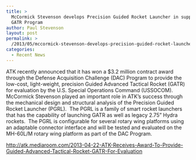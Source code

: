 ```yaml
---
title: >
  McCormick Stevenson develops Precision Guided Rocket Launcher in support of ATK
  GATR Program
author: Paul Stevenson
layout: post
permalink: >
  /2013/05/mccormick-stevenson-develops-precision-guided-rocket-launcher-in-support-of-atk-gatr-program/
categories:
  - Recent News
---
```

ATK recently announced that it has won a $3.2 million contract award through the Defense Acquisition Challenge (DAC) Program to provide the low-cost, light-weight, precision Guided Advanced Tactical Rocket (GATR) for evaluation by the U.S. Special Operations Command (USSOCOM).  McCormick Stevenson played an important role in ATK’s success through the mechanical design and structural analysis of the Precision Guided Rocket Launcher (PGRL).  The PGRL is a family of smart rocket launchers that has the capability of launching GATR as well as legacy 2.75” Hydra rockets.  The PGRL is configurable for several rotary wing platforms using an adaptable connector interface and will be tested and evaluated on the MH-60L/M rotary wing platform as part of the DAC Program.

<http://atk.mediaroom.com/2013-04-22-ATK-Receives-Award-To-Provide-Guided-Advanced-Tactical-Rocket-GATR-For-Evaluation>